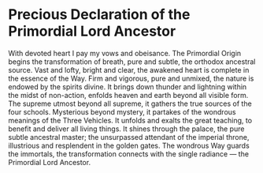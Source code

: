 # Precious Declaration of the Primordial Lord Ancestor

With devoted heart I pay my vows and obeisance. The Primordial Origin begins the transformation of breath, pure and subtle, the orthodox ancestral source. Vast and lofty, bright and clear, the awakened heart is complete in the essence of the Way. Firm and vigorous, pure and unmixed, the nature is endowed by the spirits divine. It brings down thunder and lightning within the midst of non-action, enfolds heaven and earth beyond all visible form. The supreme utmost beyond all supreme, it gathers the true sources of the four schools. Mysterious beyond mystery, it partakes of the wondrous meanings of the Three Vehicles. It unfolds and exalts the great teaching, to benefit and deliver all living things. It shines through the palace, the pure subtle ancestral master; the unsurpassed attendant of the imperial throne, illustrious and resplendent in the golden gates. The wondrous Way guards the immortals, the transformation connects with the single radiance — the Primordial Lord Ancestor.

